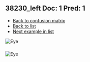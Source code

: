 ## 38230_left Doc: 1 Pred: 1
- [Back to confusion matrix](https://github.com/juliandewit/kaggle_retinopathy/blob/master/matrix.md)
- [Back to list](https://github.com/juliandewit/kaggle_retinopathy/blob/master/lists/11/list.md)
- [Next example in list](https://github.com/juliandewit/kaggle_retinopathy/blob/master/lists/11/38/38276_left.md)

![Eye](https://retinopaty.blob.core.windows.net/size1024/38230_left_1.jpeg)

### 

![Eye]()
